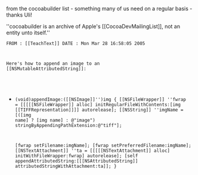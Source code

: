 from the cocoabuilder list - something many of us need on a regular basis - thanks Uli!

''cocoabuilder is an archive of Apple's [[CocoaDevMailingList]], not an entity unto itself.''

<code>FROM : [[TeachText]]
DATE : Mon Mar 28 16:58:05 2005

Here's how to append an image to an [[NSMutableAttributedString]]:

- (void)appendImage:([[NSImage]]'')img
{
  [[NSFileWrapper]] ''fwrap = [[[[[NSFileWrapper]] alloc] initRegularFileWithContents:[img [[TIFFRepresentation]]]] autorelease];
  [[NSString]] ''imgName = [([img name] ? [img name] : @"image") stringByAppendingPathExtension:@"tiff"];

  [fwrap setFilename:imgName];
  [fwrap setPreferredFilename:imgName];
  [[NSTextAttachment]] ''ta = [[[[[NSTextAttachment]] alloc] initWithFileWrapper:fwrap] autorelease];
  [self appendAttributedString:[[[NSAttributedString]] attributedStringWithAttachment:ta]];
}</code>